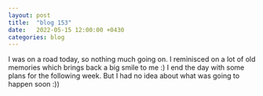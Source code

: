 ```yaml
---
layout: post
title:  "blog 153"
date:   2022-05-15 12:00:00 +0430
categories: blog
---
```


I was on a road today, so nothing much going on. I reminisced on a lot of old memories which brings back a big smile to me :) I end the day with some plans for the following week. But I had no idea about what was going to happen soon :)) 
